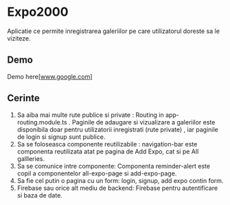 # Expo2000

Aplicatie ce permite inregistrarea galeriilor pe care utilizatorul doreste sa le viziteze.

## Demo

Demo here[www.google.com]

## Cerinte

1. Sa aiba mai multe rute publice si private : Routing in app-routing.module.ts . Paginile de adaugare si vizualizare a galeriilor este disponibila doar pentru utilizatorii inregistrati (rute private) , iar paginile de login si signup sunt publice.
2. Sa se foloseasca componente reutilizabile : navigation-bar este componenta reutilizata atat pe pagina de Add Expo, cat si pe All gallleries.
3. Sa se comunice intre componente: Componenta reminder-alert este copil a componentelor all-expo-page si add-expo-page.
4. Sa fie cel putin o pagina cu un form: login, signup, add expo contin form.
5. Firebase sau orice alt mediu de backend: Firebase pentru autentificare si baza de date.

